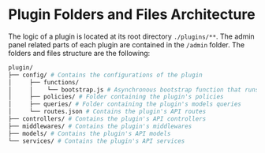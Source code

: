 # Plugin Folders and Files Architecture

The logic of a plugin is located at its root directory `./plugins/**`. The admin panel related parts of each plugin are contained in the `/admin` folder.
The folders and files structure are the following:

<!-- ```
/plugin
└─── admin // Contains the plugin's front-end
|     └─── src // Source code directory
|          └─── EditPage.js // Entry point of the plugin
|          └─── pluginId.js // Name of the plugin
|          └─── lifecycles.js // File in which the plugin sets the hooks to be ran in another plugin.
|          |
|          └─── components // Contains the list of React components used by the plugin
|          └─── containers
|          |    └─── App // Container used by every others containers
|          |    └─── Initializer // This container is required, it is used to executed logic right after the plugin is mounted.
|          |    └─── HomePage
|          |         └─── action.js // List of Redux actions used by the current container
|          |         └─── constants.js // List of actions constants
|          |         └─── EditPage.js // React component of the current container
|          |         └─── reducer.js // Redux reducer used by the current container
|          |         └─── sagas.js // List of sagas functions
|          |         └─── selectors.js // List of selectors
|          |         └─── styles.scss // Style of the current container
|          |
|          └─── translations // Contains the translations to make the plugin internationalized
|               └─── en.json
|               └─── EditPage.js // File that exports all the plugin's translations.
|               └─── fr.json
└─── config // Contains the configurations of the plugin
|     └─── functions
|     |    └─── bootstrap.js // Asynchronous bootstrap function that runs before the app gets started
|     └─── policies // Folder containing the plugin's policies
|     └─── queries // Folder containing the plugin's models queries
|     └─── routes.json // Contains the plugin's API routes
└─── controllers // Contains the plugin's API controllers
└─── middlewares // Contains the plugin's middlewares
└─── models // Contains the plugin's API models
└─── services // Contains the plugin's API services
``` -->

```bash
plugin/
├── config/ # Contains the configurations of the plugin
│     ├── functions/
│     │    └── bootstrap.js # Asynchronous bootstrap function that runs before the app gets started
│     ├── policies/ # Folder containing the plugin's policies
│     ├── queries/ # Folder containing the plugin's models queries
│     └── routes.json # Contains the plugin's API routes
├── controllers/ # Contains the plugin's API controllers
├── middlewares/ # Contains the plugin's middlewares
├── models/ # Contains the plugin's API models
└── services/ # Contains the plugin's API services
```
